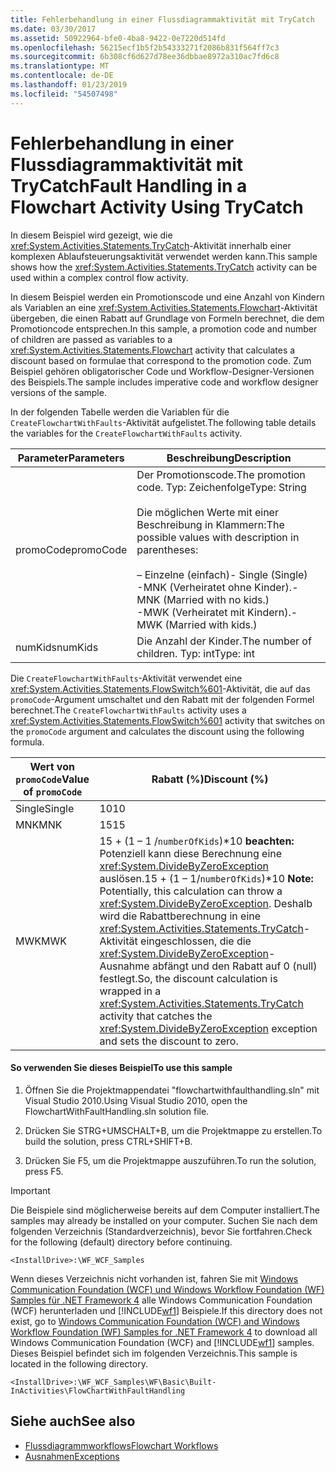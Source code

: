 ```yaml
---
title: Fehlerbehandlung in einer Flussdiagrammaktivität mit TryCatch
ms.date: 03/30/2017
ms.assetid: 50922964-bfe0-4ba8-9422-0e7220d514fd
ms.openlocfilehash: 56215ecf1b5f2b54333271f2086b831f564ff7c3
ms.sourcegitcommit: 6b308cf6d627d78ee36dbbae8972a310ac7fd6c8
ms.translationtype: MT
ms.contentlocale: de-DE
ms.lasthandoff: 01/23/2019
ms.locfileid: "54507498"
---
```

# <a name="fault-handling-in-a-flowchart-activity-using-trycatch"></a><span data-ttu-id="09581-102">Fehlerbehandlung in einer Flussdiagrammaktivität mit TryCatch</span><span class="sxs-lookup"><span data-stu-id="09581-102">Fault Handling in a Flowchart Activity Using TryCatch</span></span>
<span data-ttu-id="09581-103">In diesem Beispiel wird gezeigt, wie die <xref:System.Activities.Statements.TryCatch>-Aktivität innerhalb einer komplexen Ablaufsteuerungsaktivität verwendet werden kann.</span><span class="sxs-lookup"><span data-stu-id="09581-103">This sample shows how the <xref:System.Activities.Statements.TryCatch> activity can be used within a complex control flow activity.</span></span>

 <span data-ttu-id="09581-104">In diesem Beispiel werden ein Promotionscode und eine Anzahl von Kindern als Variablen an eine <xref:System.Activities.Statements.Flowchart>-Aktivität übergeben, die einen Rabatt auf Grundlage von Formeln berechnet, die dem Promotioncode entsprechen.</span><span class="sxs-lookup"><span data-stu-id="09581-104">In this sample, a promotion code and number of children are passed as variables to a <xref:System.Activities.Statements.Flowchart> activity that calculates a discount based on formulae that correspond to the promotion code.</span></span> <span data-ttu-id="09581-105">Zum Beispiel gehören obligatorischer Code und Workflow-Designer-Versionen des Beispiels.</span><span class="sxs-lookup"><span data-stu-id="09581-105">The sample includes imperative code and workflow designer versions of the sample.</span></span>

 <span data-ttu-id="09581-106">In der folgenden Tabelle werden die Variablen für die `CreateFlowchartWithFaults`-Aktivität aufgelistet.</span><span class="sxs-lookup"><span data-stu-id="09581-106">The following table details the variables for the `CreateFlowchartWithFaults` activity.</span></span>

|<span data-ttu-id="09581-107">Parameter</span><span class="sxs-lookup"><span data-stu-id="09581-107">Parameters</span></span>|<span data-ttu-id="09581-108">Beschreibung</span><span class="sxs-lookup"><span data-stu-id="09581-108">Description</span></span>|
|----------------|-----------------|
|<span data-ttu-id="09581-109">promoCode</span><span class="sxs-lookup"><span data-stu-id="09581-109">promoCode</span></span>|<span data-ttu-id="09581-110">Der Promotionscode.</span><span class="sxs-lookup"><span data-stu-id="09581-110">The promotion code.</span></span> <span data-ttu-id="09581-111">Typ: Zeichenfolge</span><span class="sxs-lookup"><span data-stu-id="09581-111">Type: String</span></span><br /><br /> <span data-ttu-id="09581-112">Die möglichen Werte mit einer Beschreibung in Klammern:</span><span class="sxs-lookup"><span data-stu-id="09581-112">The possible values with description in parentheses:</span></span><br /><br /> <span data-ttu-id="09581-113">– Einzelne (einfach)</span><span class="sxs-lookup"><span data-stu-id="09581-113">-   Single (Single)</span></span><br /><span data-ttu-id="09581-114">-MNK (Verheiratet ohne Kinder).</span><span class="sxs-lookup"><span data-stu-id="09581-114">-   MNK (Married with no kids.)</span></span><br /><span data-ttu-id="09581-115">-MWK (Verheiratet mit Kindern).</span><span class="sxs-lookup"><span data-stu-id="09581-115">-   MWK (Married with kids.)</span></span>|
|<span data-ttu-id="09581-116">numKids</span><span class="sxs-lookup"><span data-stu-id="09581-116">numKids</span></span>|<span data-ttu-id="09581-117">Die Anzahl der Kinder.</span><span class="sxs-lookup"><span data-stu-id="09581-117">The number of children.</span></span> <span data-ttu-id="09581-118">Typ: int</span><span class="sxs-lookup"><span data-stu-id="09581-118">Type: int</span></span>|

 <span data-ttu-id="09581-119">Die `CreateFlowchartWithFaults`-Aktivität verwendet eine <xref:System.Activities.Statements.FlowSwitch%601>-Aktivität, die auf das `promoCode`-Argument umschaltet und den Rabatt mit der folgenden Formel berechnet.</span><span class="sxs-lookup"><span data-stu-id="09581-119">The `CreateFlowchartWithFaults` activity uses a <xref:System.Activities.Statements.FlowSwitch%601> activity that switches on the `promoCode` argument and calculates the discount using the following formula.</span></span>

|<span data-ttu-id="09581-120">Wert von `promoCode`</span><span class="sxs-lookup"><span data-stu-id="09581-120">Value of `promoCode`</span></span>|<span data-ttu-id="09581-121">Rabatt (%)</span><span class="sxs-lookup"><span data-stu-id="09581-121">Discount (%)</span></span>|
|--------------------------|--------------------|
|<span data-ttu-id="09581-122">Single</span><span class="sxs-lookup"><span data-stu-id="09581-122">Single</span></span>|<span data-ttu-id="09581-123">10</span><span class="sxs-lookup"><span data-stu-id="09581-123">10</span></span>|
|<span data-ttu-id="09581-124">MNK</span><span class="sxs-lookup"><span data-stu-id="09581-124">MNK</span></span>|<span data-ttu-id="09581-125">15</span><span class="sxs-lookup"><span data-stu-id="09581-125">15</span></span>|
|<span data-ttu-id="09581-126">MWK</span><span class="sxs-lookup"><span data-stu-id="09581-126">MWK</span></span>|<span data-ttu-id="09581-127">15 + (1 – 1 /`numberOfKids`)\*10 **beachten:**  Potenziell kann diese Berechnung eine <xref:System.DivideByZeroException> auslösen.</span><span class="sxs-lookup"><span data-stu-id="09581-127">15 + (1 – 1/`numberOfKids`)\*10 **Note:**  Potentially, this calculation can throw a <xref:System.DivideByZeroException>.</span></span> <span data-ttu-id="09581-128">Deshalb wird die Rabattberechnung in eine <xref:System.Activities.Statements.TryCatch>-Aktivität eingeschlossen, die die <xref:System.DivideByZeroException>-Ausnahme abfängt und den Rabatt auf 0 (null) festlegt.</span><span class="sxs-lookup"><span data-stu-id="09581-128">So, the discount calculation is wrapped in a <xref:System.Activities.Statements.TryCatch> activity that catches the <xref:System.DivideByZeroException> exception and sets the discount to zero.</span></span>|

#### <a name="to-use-this-sample"></a><span data-ttu-id="09581-129">So verwenden Sie dieses Beispiel</span><span class="sxs-lookup"><span data-stu-id="09581-129">To use this sample</span></span>

1.  <span data-ttu-id="09581-130">Öffnen Sie die Projektmappendatei "flowchartwithfaulthandling.sln" mit Visual Studio 2010.</span><span class="sxs-lookup"><span data-stu-id="09581-130">Using Visual Studio 2010, open the FlowchartWithFaultHandling.sln solution file.</span></span>

2.  <span data-ttu-id="09581-131">Drücken Sie STRG+UMSCHALT+B, um die Projektmappe zu erstellen.</span><span class="sxs-lookup"><span data-stu-id="09581-131">To build the solution, press CTRL+SHIFT+B.</span></span>

3.  <span data-ttu-id="09581-132">Drücken Sie F5, um die Projektmappe auszuführen.</span><span class="sxs-lookup"><span data-stu-id="09581-132">To run the solution, press F5.</span></span>

> [!IMPORTANT]
>  <span data-ttu-id="09581-133">Die Beispiele sind möglicherweise bereits auf dem Computer installiert.</span><span class="sxs-lookup"><span data-stu-id="09581-133">The samples may already be installed on your computer.</span></span> <span data-ttu-id="09581-134">Suchen Sie nach dem folgenden Verzeichnis (Standardverzeichnis), bevor Sie fortfahren.</span><span class="sxs-lookup"><span data-stu-id="09581-134">Check for the following (default) directory before continuing.</span></span>  
>   
>  `<InstallDrive>:\WF_WCF_Samples`  
>   
>  <span data-ttu-id="09581-135">Wenn dieses Verzeichnis nicht vorhanden ist, fahren Sie mit [Windows Communication Foundation (WCF) und Windows Workflow Foundation (WF) Samples für .NET Framework 4](https://go.microsoft.com/fwlink/?LinkId=150780) alle Windows Communication Foundation (WCF) herunterladen und [!INCLUDE[wf1](../../../../includes/wf1-md.md)] Beispiele.</span><span class="sxs-lookup"><span data-stu-id="09581-135">If this directory does not exist, go to [Windows Communication Foundation (WCF) and Windows Workflow Foundation (WF) Samples for .NET Framework 4](https://go.microsoft.com/fwlink/?LinkId=150780) to download all Windows Communication Foundation (WCF) and [!INCLUDE[wf1](../../../../includes/wf1-md.md)] samples.</span></span> <span data-ttu-id="09581-136">Dieses Beispiel befindet sich im folgenden Verzeichnis.</span><span class="sxs-lookup"><span data-stu-id="09581-136">This sample is located in the following directory.</span></span>  
>   
>  `<InstallDrive>:\WF_WCF_Samples\WF\Basic\Built-InActivities\FlowChartWithFaultHandling`  
  
## <a name="see-also"></a><span data-ttu-id="09581-137">Siehe auch</span><span class="sxs-lookup"><span data-stu-id="09581-137">See also</span></span>
- [<span data-ttu-id="09581-138">Flussdiagrammworkflows</span><span class="sxs-lookup"><span data-stu-id="09581-138">Flowchart Workflows</span></span>](../../../../docs/framework/windows-workflow-foundation/flowchart-workflows.md)
- [<span data-ttu-id="09581-139">Ausnahmen</span><span class="sxs-lookup"><span data-stu-id="09581-139">Exceptions</span></span>](../../../../docs/framework/windows-workflow-foundation/exceptions.md)
